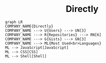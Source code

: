 <h1 align="center">Directly</h1>

```mermaid
graph LR
COMPANY_NAME{Directly}
COMPANY_NAME ---> U{Users} ---> UN[3]
COMPANY_NAME ---> R{Repositories} ---> RN[6]
COMPANY_NAME ---> G{Gists} ---> GN[3]
COMPANY_NAME ---> ML{Most Used<br>Languages}
ML --> JavaScript[JavaScript]
ML --> CSS[CSS]
ML --> Shell[Shell]
```
